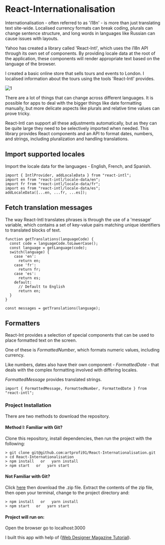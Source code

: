 # React-Internationalisation

Internationalisation - often referred to as 'i18n' - is more than just translating text site-wide. Localised currency formats can break coding, plurals can change sentence structure, and long words in languages like Russian can cause issues with layouts.

Yahoo has created a library called 'React-Intl', which uses the i18n API through its own set of components. By providing locale data at the root of the application, these components will render appropriate text based on the language of the browser.

I created a basic online store that sells tours and events to London. I localised information about the tours using the tools 'React-Intl' provides.

![1](https://user-images.githubusercontent.com/28790452/30825467-b855ddc2-a1f8-11e7-8a8d-1dedaee6ba0b.gif)

There are a lot of things that can change across different languages. It is possible for apps to deal with the bigger things like date formatting manually, but more delicate aspects like plurals and relative time values can prove tricky.

React-Intl can support all these adjustments automatically, but as they can be quite large they need to be selectively imported when needed. This library provides React components and an API to format dates, numbers, and strings, including pluralization and handling translations.

## Import supported locales

Import the locale data for the languages - English, French, and Spanish.
```
import { IntlProvider, addLocaleData } from "react-intl";
import en from "react-intl/locale-data/en";
import fr from "react-intl/locale-data/fr";
import es from "react-intl/locale-data/es";
addLocaleData([...en, ...fr, ...es]);
```

## Fetch translation messages

The way React-Intl translates phrases is through the use of a 'message' variable, which contains a set of key-value pairs matching unique identifiers to translated blocks of text.

```
function getTranslations(languageCode) {
  const code = languageCode.toLowerCase();
  const language = getLanguage(code);
  switch(language) {
    case 'en':
      return en;
    case 'fr':
      return fr;
    case 'es':
      return es;
    default:
      // Default to English
      return en;
  }
}

const messages = getTranslations(language);
```
## Formatters 

React-Int provides a selection of special components that can be used to place formatted text on the screen. 

One of these is *FormattedNumber*, which formats numeric values, including currency.

Like numbers, dates also have their own component - *FormattedDate* - that deals with the complex formatting involved with differing locales.

*FormattedMessage* provides translated strings.

```
import { FormattedMessage, FormattedNumber, FormattedDate } from "react-intl";
```

### Project Installation

There are two methods to download the repository.

#### Method I: Familiar with Git?
Clone this repository, install dependencies, then run the project with the following:

```
> git clone git@github.com:artprofi91/React-Internationalisation.git
> cd React-Internationalisation
> npm install   or   yarn install
> npm start   or   yarn start
```

#### Not Familiar with Git?
Click [here](https://github.com/artprofi91/React-Internationalisation) then download the .zip file. Extract the contents of the zip file, then open your terminal, change to the project directory and:

```
> npm install   or   yarn install
> npm start   or   yarn start
```

#### Project will run on:
Open the browser go to localhost:3000

I built this app with help of ([Web Designer Magazine Tutorial](https://www.myfavouritemagazines.co.uk/design/web-designer-magazine-subscription/)).

